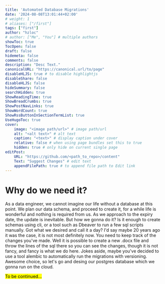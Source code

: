 ```yaml
---
title: 'Automated Database Migrations'
date: '2024-08-08T13:01:44+02:00'
# weight: 1
# aliases: ["/first"]
tags: ["first"]
author: "hzloc"
# author: ["Me", "You"] # multiple authors
showToc: true
TocOpen: false
draft: false
hidemeta: false
comments: false
description: "Desc Text."
canonicalURL: "https://canonical.url/to/page"
disableHLJS: true # to disable highlightjs
disableShare: false
disableHLJS: false
hideSummary: false
searchHidden: true
ShowReadingTime: true
ShowBreadCrumbs: true
ShowPostNavLinks: true
ShowWordCount: true
ShowRssButtonInSectionTermList: true
UseHugoToc: true
cover:
    image: "<image path/url>" # image path/url
    alt: "<alt text>" # alt text
    caption: "<text>" # display caption under cover
    relative: false # when using page bundles set this to true
    hidden: true # only hide on current single page
editPost:
    URL: "https://github.com/<path_to_repo>/content"
    Text: "Suggest Changes" # edit text
    appendFilePath: true # to append file path to Edit link
---
```

# Why do we need it?
As a data engineer, we cannot imagine our life without a database at this point. We plan our data
schema, and proceed to create it, for a while life is wonderful and nothing is required from us.
As we approach to the expiry date, the update is inevitable. But how we gonna do it? 
Is it enough to create schemas using cli, or a tool such as Dbeaver to run a few sql scripts
manually. Got what we desired and call it a day? I'd say maybe 20 years ago it was the case,
it is not most definitely now. You need to keep track of the changes you've made. Well it is possible
to create a new .docx file and throw the lines of the sql there so you can see the changes, though
it is not fancy, and fancy is what we do here. Jokes aside, maybe you've decided to use a tool alembic
to automatically run the migrations with versioning. Awesome choice, so let's go and desing our
postgres database which we gonna run on the cloud.

<mark>To be continued...</mark>
